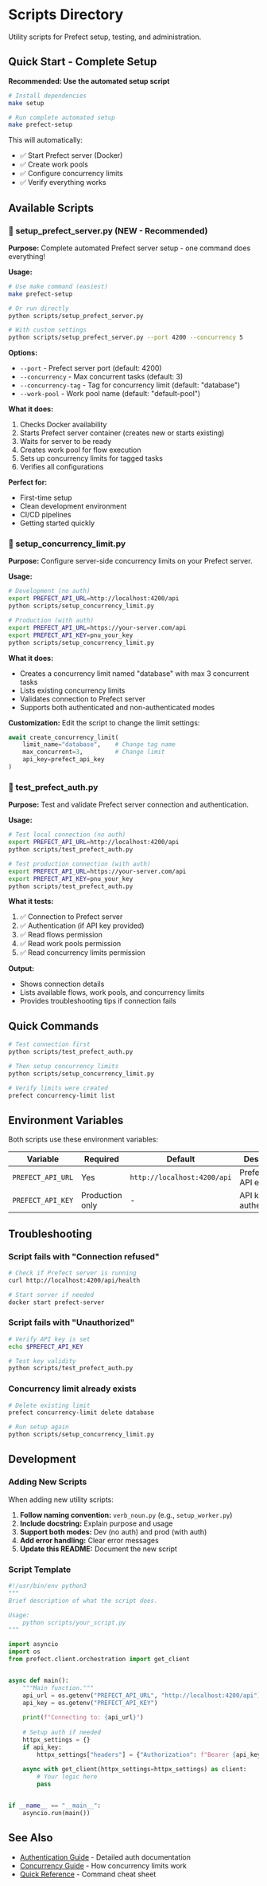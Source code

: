 # Scripts Directory

Utility scripts for Prefect setup, testing, and administration.

## Quick Start - Complete Setup

**Recommended: Use the automated setup script**

```bash
# Install dependencies
make setup

# Run complete automated setup
make prefect-setup
```

This will automatically:
- ✅ Start Prefect server (Docker)
- ✅ Create work pools
- ✅ Configure concurrency limits
- ✅ Verify everything works

## Available Scripts

### 🚀 setup_prefect_server.py (NEW - Recommended)

**Purpose:** Complete automated Prefect server setup - one command does everything!

**Usage:**
```bash
# Use make command (easiest)
make prefect-setup

# Or run directly
python scripts/setup_prefect_server.py

# With custom settings
python scripts/setup_prefect_server.py --port 4200 --concurrency 5
```

**Options:**
- `--port` - Prefect server port (default: 4200)
- `--concurrency` - Max concurrent tasks (default: 3)
- `--concurrency-tag` - Tag for concurrency limit (default: "database")
- `--work-pool` - Work pool name (default: "default-pool")

**What it does:**
1. Checks Docker availability
2. Starts Prefect server container (creates new or starts existing)
3. Waits for server to be ready
4. Creates work pool for flow execution
5. Sets up concurrency limits for tagged tasks
6. Verifies all configurations

**Perfect for:**
- First-time setup
- Clean development environment
- CI/CD pipelines
- Getting started quickly

### 🔧 setup_concurrency_limit.py

**Purpose:** Configure server-side concurrency limits on your Prefect server.

**Usage:**
```bash
# Development (no auth)
export PREFECT_API_URL=http://localhost:4200/api
python scripts/setup_concurrency_limit.py

# Production (with auth)
export PREFECT_API_URL=https://your-server.com/api
export PREFECT_API_KEY=pnu_your_key
python scripts/setup_concurrency_limit.py
```

**What it does:**
- Creates a concurrency limit named "database" with max 3 concurrent tasks
- Lists existing concurrency limits
- Validates connection to Prefect server
- Supports both authenticated and non-authenticated modes

**Customization:**
Edit the script to change the limit settings:
```python
await create_concurrency_limit(
    limit_name="database",    # Change tag name
    max_concurrent=3,         # Change limit
    api_key=prefect_api_key
)
```

### 🧪 test_prefect_auth.py

**Purpose:** Test and validate Prefect server connection and authentication.

**Usage:**
```bash
# Test local connection (no auth)
export PREFECT_API_URL=http://localhost:4200/api
python scripts/test_prefect_auth.py

# Test production connection (with auth)
export PREFECT_API_URL=https://your-server.com/api
export PREFECT_API_KEY=pnu_your_key
python scripts/test_prefect_auth.py
```

**What it tests:**
1. ✅ Connection to Prefect server
2. ✅ Authentication (if API key provided)
3. ✅ Read flows permission
4. ✅ Read work pools permission
5. ✅ Read concurrency limits permission

**Output:**
- Shows connection details
- Lists available flows, work pools, and concurrency limits
- Provides troubleshooting tips if connection fails

## Quick Commands

```bash
# Test connection first
python scripts/test_prefect_auth.py

# Then setup concurrency limits
python scripts/setup_concurrency_limit.py

# Verify limits were created
prefect concurrency-limit list
```

## Environment Variables

Both scripts use these environment variables:

| Variable | Required | Default | Description |
|----------|----------|---------|-------------|
| `PREFECT_API_URL` | Yes | `http://localhost:4200/api` | Prefect server API endpoint |
| `PREFECT_API_KEY` | Production only | - | API key for authentication |

## Troubleshooting

### Script fails with "Connection refused"
```bash
# Check if Prefect server is running
curl http://localhost:4200/api/health

# Start server if needed
docker start prefect-server
```

### Script fails with "Unauthorized"
```bash
# Verify API key is set
echo $PREFECT_API_KEY

# Test key validity
python scripts/test_prefect_auth.py
```

### Concurrency limit already exists
```bash
# Delete existing limit
prefect concurrency-limit delete database

# Run setup again
python scripts/setup_concurrency_limit.py
```

## Development

### Adding New Scripts

When adding new utility scripts:

1. **Follow naming convention:** `verb_noun.py` (e.g., `setup_worker.py`)
2. **Include docstring:** Explain purpose and usage
3. **Support both modes:** Dev (no auth) and prod (with auth)
4. **Add error handling:** Clear error messages
5. **Update this README:** Document the new script

### Script Template

```python
#!/usr/bin/env python3
"""
Brief description of what the script does.

Usage:
    python scripts/your_script.py
"""

import asyncio
import os
from prefect.client.orchestration import get_client


async def main():
    """Main function."""
    api_url = os.getenv("PREFECT_API_URL", "http://localhost:4200/api")
    api_key = os.getenv("PREFECT_API_KEY")
    
    print(f"Connecting to: {api_url}")
    
    # Setup auth if needed
    httpx_settings = {}
    if api_key:
        httpx_settings["headers"] = {"Authorization": f"Bearer {api_key}"}
    
    async with get_client(httpx_settings=httpx_settings) as client:
        # Your logic here
        pass


if __name__ == "__main__":
    asyncio.run(main())
```

## See Also

- [Authentication Guide](../docs/authentication_guide.md) - Detailed auth documentation
- [Concurrency Guide](../docs/concurrency_guide.md) - How concurrency limits work
- [Quick Reference](../docs/auth_quick_reference.md) - Command cheat sheet
